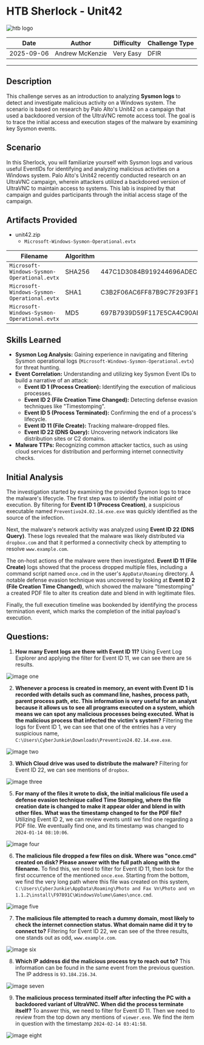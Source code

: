 # HTB Sherlock - Unit42

![htb logo](./Images/htb_logo.png)

| Date       | Author          | Difficulty | Challenge Type |
| ---------- | --------------- | ---------- | -------------- |
| 2025-09-06 | Andrew McKenzie | Very Easy  | DFIR           |

---
## Description
This challenge serves as an introduction to analyzing **Sysmon logs** to detect and investigate malicious activity on a Windows system. The scenario is based on research by Palo Alto's Unit42 on a campaign that used a backdoored version of the UltraVNC remote access tool. The goal is to trace the initial access and execution stages of the malware by examining key Sysmon events.
## Scenario
In this Sherlock, you will familiarize yourself with Sysmon logs and various useful EventIDs for identifying and analyzing malicious activities on a Windows system. Palo Alto's Unit42 recently conducted research on an UltraVNC campaign, wherein attackers utilized a backdoored version of UltraVNC to maintain access to systems. This lab is inspired by that campaign and guides participants through the initial access stage of the campaign.
## Artifacts Provided
- unit42.zip
	- `Microsoft-Windows-Sysmon-Operational.evtx`

| Filename                                    | Algorithm | Hash                                                             |
| ------------------------------------------- | --------- | ---------------------------------------------------------------- |
| `Microsoft-Windows-Sysmon-Operational.evtx` | SHA256    | 447C1D3084B919244696ADEC7C541873778B60B35DAAF35C539582FE8E66287B |
| `Microsoft-Windows-Sysmon-Operational.evtx` | SHA1      | C3B2F06AC6FF87B9C7F293FF1A624AA5839FAA7D                         |
| `Microsoft-Windows-Sysmon-Operational.evtx` | MD5       | 697B7939D59F117E5CA4C90AB730658F                                 |
## Skills Learned
- **Sysmon Log Analysis:** Gaining experience in navigating and filtering Sysmon operational logs (`Microsoft-Windows-Sysmon-Operational.evtx`) for threat hunting.
- **Event Correlation:** Understanding and utilizing key Sysmon Event IDs to build a narrative of an attack:
    - **Event ID 1 (Process Creation):** Identifying the execution of malicious processes.
    - **Event ID 2 (File Creation Time Changed):** Detecting defense evasion techniques like "Timestomping".
    - **Event ID 5 (Process Terminated):** Confirming the end of a process's lifecycle.
    - **Event ID 11 (File Create):** Tracking malware-dropped files.
    - **Event ID 22 (DNS Query):** Uncovering network indicators like distribution sites or C2 domains.
- **Malware TTPs:** Recognizing common attacker tactics, such as using cloud services for distribution and performing internet connectivity checks.
## Initial Analysis
The investigation started by examining the provided Sysmon logs to trace the malware's lifecycle. The first step was to identify the initial point of execution. By filtering for **Event ID 1 (Process Creation)**, a suspicious executable named `Preventivo24.02.14.exe.exe` was quickly identified as the source of the infection.

Next, the malware's network activity was analyzed using **Event ID 22 (DNS Query)**. These logs revealed that the malware was likely distributed via `dropbox.com` and that it performed a connectivity check by attempting to resolve `www.example.com`.

The on-host actions of the malware were then investigated. **Event ID 11 (File Create)** logs showed that the process dropped multiple files, including a command script named `once.cmd` in the user's `AppData\Roaming` directory. A notable defense evasion technique was uncovered by looking at **Event ID 2 (File Creation Time Changed)**, which showed the malware "timestomping" a created PDF file to alter its creation date and blend in with legitimate files.

Finally, the full execution timeline was bookended by identifying the process termination event, which marks the completion of the initial payload's execution.
## Questions:
1. **How many Event logs are there with Event ID 11?**
Using Event Log Explorer and applying the filter for Event ID 11, we can see there are `56` results.

![image one](./Images/Pasted%20image%2020250906215546.png)

2. **Whenever a process is created in memory, an event with Event ID 1 is recorded with details such as command line, hashes, process path, parent process path, etc. This information is very useful for an analyst because it allows us to see all programs executed on a system, which means we can spot any malicious processes being executed. What is the malicious process that infected the victim's system?**
Filtering the logs for Event ID 1, we can see that one of the entries has a very suspicious name, `C:\Users\CyberJunkie\Downloads\Preventivo24.02.14.exe.exe`.

![image two](./Images/Pasted%20image%2020250906215719.png)

3. **Which Cloud drive was used to distribute the malware?**
Filtering for Event ID 22, we can see mentions of `dropbox`.

![image three](./Images/Pasted%20image%2020250906220027.png)

5. **For many of the files it wrote to disk, the initial malicious file used a defense evasion technique called Time Stomping, where the file creation date is changed to make it appear older and blend in with other files. What was the timestamp changed to for the PDF file?**
Utilizing Event ID 2, we can review events until we find one regarding a PDF file. We eventually find one, and its timestamp was changed to `2024-01-14 08:10:06`.

![image four](./Images/Pasted%20image%2020250906220250.png)

6. **The malicious file dropped a few files on disk. Where was "once.cmd" created on disk? Please answer with the full path along with the filename.**
To find this, we need to filter for Event ID 11, then look for the first occurrence of the mentioned `once.exe`. Starting from the bottom, we find the very long path where this file was created on this system, `C:\Users\CyberJunkie\AppData\Roaming\Photo and Fax Vn\Photo and vn 1.1.2\install\F97891C\WindowsVolume\Games\once.cmd`.

![image five](./Images/Pasted%20image%2020250906220513.png)

7. **The malicious file attempted to reach a dummy domain, most likely to check the internet connection status. What domain name did it try to connect to?**
Filtering for Event ID 22, we can see of the three results, one stands out as odd, `www.example.com`.

![image six](./Images/Pasted%20image%2020250906220617.png)

8. **Which IP address did the malicious process try to reach out to?**
This information can be found in the same event from the previous question. The IP address is `93.184.216.34`.

![image seven](./Images/Pasted%20image%2020250906220704.png)

9. **The malicious process terminated itself after infecting the PC with a backdoored variant of UltraVNC. When did the process terminate itself?**
To answer this, we need to filter for Event ID 11. Then we need to review from the top down any mentions of `viewer.exe`. We find the item in question with the timestamp `2024-02-14 03:41:58`.

![image eight](./Images/Pasted%20image%2020250906220931.png)